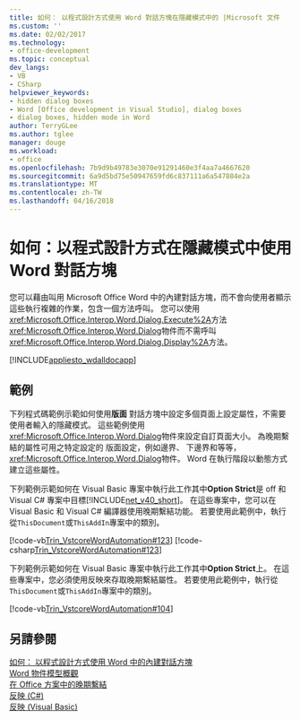 ```yaml
---
title: 如何： 以程式設計方式使用 Word 對話方塊在隱藏模式中的 |Microsoft 文件
ms.custom: ''
ms.date: 02/02/2017
ms.technology:
- office-development
ms.topic: conceptual
dev_langs:
- VB
- CSharp
helpviewer_keywords:
- hidden dialog boxes
- Word [Office development in Visual Studio], dialog boxes
- dialog boxes, hidden mode in Word
author: TerryGLee
ms.author: tglee
manager: douge
ms.workload:
- office
ms.openlocfilehash: 7b9d9b49783e3070e91291460e3f4aa7a4667620
ms.sourcegitcommit: 6a9d5bd75e50947659fd6c837111a6a547884e2a
ms.translationtype: MT
ms.contentlocale: zh-TW
ms.lasthandoff: 04/16/2018
---
```

# <a name="how-to-programmatically-use-word-dialog-boxes-in-hidden-mode"></a>如何：以程式設計方式在隱藏模式中使用 Word 對話方塊
  您可以藉由叫用 Microsoft Office Word 中的內建對話方塊，而不會向使用者顯示這些執行複雜的作業，包含一個方法呼叫。 您可以使用<xref:Microsoft.Office.Interop.Word.Dialog.Execute%2A>方法<xref:Microsoft.Office.Interop.Word.Dialog>物件而不需呼叫<xref:Microsoft.Office.Interop.Word.Dialog.Display%2A>方法。  
  
 [!INCLUDE[appliesto_wdalldocapp](../vsto/includes/appliesto-wdalldocapp-md.md)]  
  
## <a name="examples"></a>範例  
 下列程式碼範例示範如何使用**版面** 對話方塊中設定多個頁面上設定屬性，不需要使用者輸入的隱藏模式。 這些範例使用<xref:Microsoft.Office.Interop.Word.Dialog>物件來設定自訂頁面大小。 為晚期繫結的屬性可用之特定設定的 版面設定，例如邊界、 下邊界和等等，<xref:Microsoft.Office.Interop.Word.Dialog>物件。 Word 在執行階段以動態方式建立這些屬性。  
  
 下列範例示範如何在 Visual Basic 專案中執行此工作其中**Option Strict**是 off 和 Visual C# 專案中目標[!INCLUDE[net_v40_short](../sharepoint/includes/net-v40-short-md.md)]。 在這些專案中，您可以在 Visual Basic 和 Visual C# 編譯器使用晚期繫結功能。 若要使用此範例中，執行從`ThisDocument`或`ThisAddIn`專案中的類別。  
  
 [!code-vb[Trin_VstcoreWordAutomation#123](../vsto/codesnippet/VisualBasic/Trin_VstcoreWordAutomationVB/ThisDocument.vb#123)]
 [!code-csharp[Trin_VstcoreWordAutomation#123](../vsto/codesnippet/CSharp/Trin_VstcoreWordAutomationCS/ThisDocument.cs#123)]  
  
 下列範例示範如何在 Visual Basic 專案中執行此工作其中**Option Strict**上。 在這些專案中，您必須使用反映來存取晚期繫結屬性。 若要使用此範例中，執行從`ThisDocument`或`ThisAddIn`專案中的類別。  
  
 [!code-vb[Trin_VstcoreWordAutomation#104](../vsto/codesnippet/VisualBasic/Trin_VstcoreWordAutomationVB/ThisDocument.vb#104)]  
  
## <a name="see-also"></a>另請參閱  
 [如何： 以程式設計方式使用 Word 中的內建對話方塊](../vsto/how-to-programmatically-use-built-in-dialog-boxes-in-word.md)   
 [Word 物件模型概觀](../vsto/word-object-model-overview.md)   
 [在 Office 方案中的晚期繫結](../vsto/late-binding-in-office-solutions.md)   
 [反映 (C#)](/dotnet/csharp/programming-guide/concepts/reflection)  
 [反映 (Visual Basic)](/dotnet/visual-basic/programming-guide/concepts/reflection)  
  
  